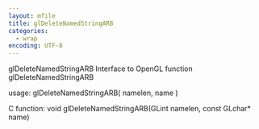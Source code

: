 ```yaml
---
layout: mfile
title: glDeleteNamedStringARB
categories:
  - wrap
encoding: UTF-8
---
```


glDeleteNamedStringARB  Interface to OpenGL function glDeleteNamedStringARB

usage:  glDeleteNamedStringARB( namelen, name )

C function:  void glDeleteNamedStringARB(GLint namelen, const GLchar\* name)